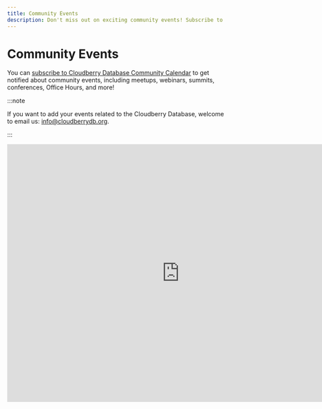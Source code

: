 ```yaml
---
title: Community Events
description: Don't miss out on exciting community events! Subscribe to our events calendar for meetups, webinars, conferences, and more.
---
```


# Community Events

You can [subscribe to Cloudberry Database Community
Calendar](https://calendar.google.com/calendar/embed?src=cloudberrydb%40gmail.com&ctz=America%2FLos_Angeles)
to get notified about community events, including meetups, webinars,
summits, conferences, Office Hours, and more!

:::note

If you want to add your events related to the Cloudberry Database,
welcome to email us: info@cloudberrydb.org.

:::

<iframe src="https://calendar.google.com/calendar/embed?height=600&wkst=1&bgcolor=%23ee8332&ctz=UTC&showNav=1&showTitle=1&showPrint=1&src=Y2xvdWRiZXJyeWRiQGdtYWlsLmNvbQ&color=%23be5200" width="800" height="600" frameborder="0" scrolling="no"></iframe>
